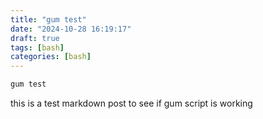 ```yaml
---
title: "gum test"
date: "2024-10-28 16:19:17"
draft: true
tags: [bash]
categories: [bash]
---
```


```bash
gum test
```
this is a test markdown post to see if gum script is working
